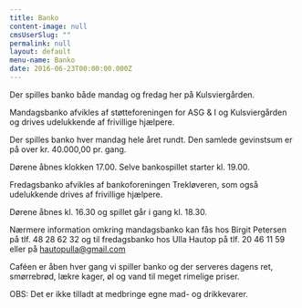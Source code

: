 ```yaml
---
title: Banko
content-image: null
cmsUserSlug: ""
permalink: null
layout: default
menu-name: Banko
date: 2016-06-23T00:00:00.000Z
---
```


Der spilles banko både mandag og fredag her på 
Kulsviergården.

Mandagsbanko afvikles af støtteforeningen for ASG & I og Kulsviergården og drives udelukkende af frivillige hjælpere.

Der spilles banko hver mandag hele året rundt. Den samlede gevinstsum er på over kr. 40.000,00 pr. gang.

Dørene åbnes klokken 17.00. Selve bankospillet starter kl. 19.00. 

Fredagsbanko afvikles af bankoforeningen Trekløveren, som også udelukkende drives af frivillige hjælpere.

Dørene åbnes kl. 16.30 og spillet går i gang kl. 18.30.

Nærmere information omkring mandagsbanko kan fås hos Birgit Petersen på tlf. 48 28 62 32 og til fredagsbanko hos Ulla Hautop på tlf. 20 46 11 59 eller på [hautopulla@gmail.com](mailto:hautopulla@mail.com)
  

Caféen er åben hver gang vi spiller banko og der serveres dagens ret, smørrebrød, lækre kager, øl og vand til meget rimelige priser.
 
OBS: Det er ikke tilladt at medbringe egne mad- og drikkevarer.